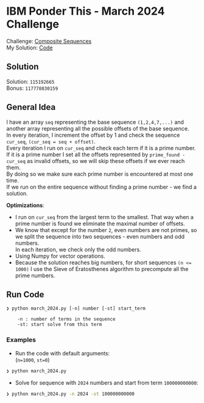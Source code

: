 # IBM Ponder This - March 2024 Challenge

Challenge: [Composite Sequences](https://research.ibm.com/haifa/ponderthis/challenges/March2024.html) <br>
My Solution: [Code](march_2024.py)


## Solution
Solution: `115192665` <br>
Bonus: `117778830159`


## General Idea
I have an array `seq` representing the base sequence `(1,2,4,7,...)` and another array representing all the possible offsets of the base sequence.<br>
In every iteration, I increment the offset by 1 and check the sequence `cur_seq`, `(cur_seq = seq + offset)`.<br>
Every iteration I run on `cur_seq` and check each term if it is a prime number. If it is a prime number I set all the offsets represented by `prime_found - cur_seq` as invalid offsets, so we will skip these offsets if we ever reach them.<br>
By doing so we make sure each prime number is encountered at most one time.<br>
If we run on the entire sequence without finding a prime number - we find a solution.<br>

**Optimizations**:
- I run on `cur_seq` from the largest term to the smallest. That way when a prime number is found we eliminate the maximal number of offsets.
- We know that except for the number `2`, even numbers are not primes, so we split the sequence into two sequences - even numbers and odd numbers.<br>
  In each iteration, we check only the odd numbers.
- Using Numpy for vector operations.
- Because the solution reaches big numbers, for short sequences `(n <= 1000)` I use the Sieve of Eratosthenes algorithm to precompute all the prime numbers. 


## Run Code

```
❯ python march_2024.py [-n] number [-st] start_term

    -n : number of terms in the sequence
    -st: start solve from this term
```

### Examples

- Run the code with default arguments: <br>
(`n=1000`, `st=0`)
```bash
❯ python march_2024.py
```

- Solve for sequence with `2024` numbers and start from term `100000000000`: <br>
```bash
❯ python march_2024.py -n 2024 -st 100000000000
```
